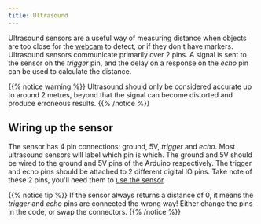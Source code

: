 ```yaml
---
title: Ultrasound
---
```


Ultrasound sensors are a useful way of measuring distance when objects are too close for the [webcam](/api/webcam) to detect, or if they don't have markers. Ultrasound sensors communicate primarily over 2 pins. A signal is sent to the sensor on the _trigger_ pin, and the delay on a response on the _echo_ pin can be used to calculate the distance.

{{% notice warning %}}
Ultrasound should only be considered accurate up to around 2 metres, beyond that the signal can become distorted and produce erroneous results.
{{% /notice %}}

## Wiring up the sensor
The sensor has 4 pin connections: ground, 5V, _trigger_ and _echo_. Most ultrasound sensors will label which pin is which. The ground and 5V should be wired to the ground and 5V pins of the Arduino respectively. The trigger and echo pins should be attached to 2 different digital IO pins. Take note of these 2 pins, you'll need them to [use the sensor](/api/servo-assembly/ultrasound).

{{% notice tip %}}
If the sensor always returns a distance of 0, it means the _trigger_ and _echo_ pins are connected the wrong way! Either change the pins in the code, or swap the connectors.
{{% /notice %}}
